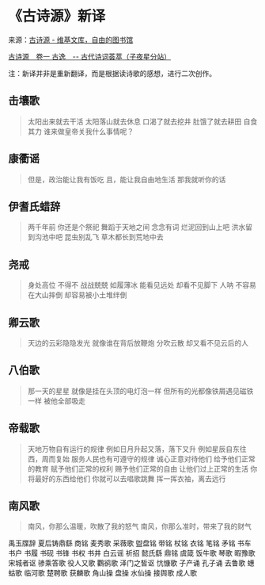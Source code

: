 # 《古诗源》新译

来源：[古诗源 - 维基文库，自由的图书馆](https://zh.wikisource.org/zh-hans/%E5%8F%A4%E8%A9%A9%E6%BA%90)

[古诗源　卷一 古逸　-- 古代诗词荟萃（子夜星分站）](http://www.ziyexing.cn/shici/gushiyuan/gushiyuan_01.htm)

注：新译并非是重新翻译，而是根据读诗歌的感想，进行二次创作。

## 击壤歌

> 太阳出来就去干活
> 太阳落山就去休息
> 口渴了就去挖井
> 肚饿了就去耕田
> 自食其力
> 谁来做皇帝关我什么事情呢？

## 康衢谣

> 但是，政治能让我有饭吃
> 且，能让我自由地生活
> 那我就听你的话

## 伊耆氏蜡辞

> 两千年前
> 你还是个祭祀
> 舞蹈于天地之间
> 念念有词
> 烂泥回到山上吧
> 洪水留到沟池中吧
> 昆虫别乱飞
> 草木都长到荒地中去

## 尧戒

> 身处高位
> 不得不
> 战战兢兢
> 如履薄冰
> 能看见远处
> 却看不见脚下
> 人呐
> 不容易在大山摔倒
> 却容易被小土堆绊倒

## 卿云歌

> 天边的云彩隐隐发光
> 就像谁在背后放鞭炮
> 分吹云散
> 却又看不见云后的人



## 八伯歌

> 那一天的星星
> 就像是挂在头顶的电灯泡一样
> 但所有的光都像铁屑遇见磁铁一样
> 被他全部吸走

## 帝载歌

> 天地万物自有运行的规律
> 例如日月升起又落，落下又升
> 例如星辰自东往西，周而复始
> 服务人民也有可遵守的规律
> 诚心正意对待他们
> 给予他们正常的教育
> 赋予他们正常的权利
> 赐予他们正常的自由
> 让他们过上正常的生活
> 你将最好的东西给他们
> 你就可以去唱歌跳舞
> 挥一挥衣袖，离去远行

## 南风歌

> 南风，你那么温暖，吹散了我的怒气
> 南风，你那么准时，带来了我的财气



禹玉牒辞
夏后铸鼎繇
商铭
麦秀歌
采薇歌
盥盘铭
带铭
杖铭
衣铭
笔铭
矛铭
书车
书户
书履
书砚
书锋
书权
书井
白云谣
祈招
懿氏繇
鼎铭
虞箴
饭牛歌
琴歌
暇豫歌
宋城者讴
骖乘答歌
役人又歌
鸜鹆歌
泽门之皙讴
忼慷歌
子产诵
孔子诵
去鲁歌
蟪蛄歌
临河歌
楚聘歌
获麟歌
角山操
盘操
水仙操
接舆歌
成人歌